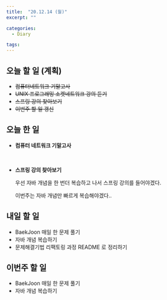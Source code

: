 ```yaml
---
title:  "20.12.14 (월)"
excerpt: ""

categories:
  - Diary

tags:
---
```


## 오늘 할 일 (계획)

- ~~컴퓨터네트워크 기말고사~~
- ~~UNIX 프로그래밍 소켓네트워크 강의 듣기~~
- ~~스프링 강의 찾아보기~~
- ~~이번주 할 일 갱신~~

## 오늘 한 일

- **컴퓨터 네트워크 기말고사**

  <br>

- **스프링 강의 찾아보기**

  우선 자바 개념을 한 번더 복습하고 나서 스프링 강의를 들어야겠다.

  이번주는 자바 개념만 빠르게 복습해야겠다..

##  내일 할 일

- BaekJoon 매일 한 문제 풀기
- 자바 개념 복습하기
- 문제해결기법 리팩토링 과정 README 로 정리하기

## 이번주 할 일

- BaekJoon 매일 한 문제 풀기
- 자바 개념 복습하기

<br>
